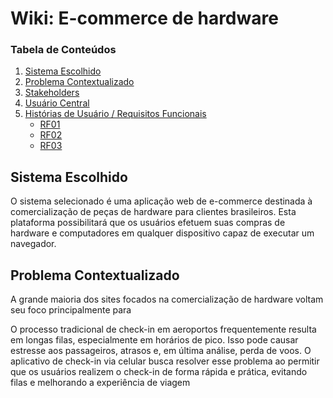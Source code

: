 # Wiki: E-commerce de hardware

### Tabela de Conteúdos
1. [Sistema Escolhido](#sistema-escolhido)
2. [Problema Contextualizado](#problema-contextualizado)
3. [Stakeholders](#stakeholders)
4. [Usuário Central](#usuario-central)
5. [Histórias de Usuário / Requisitos Funcionais](#historias-de-usuario--requisitos-funcionais)
   - [RF01](#historia-de-usuario-1)
   - [RF02](#historia-de-usuario-2)
   - [RF03](#historia-de-usuario-3)

## Sistema Escolhido
O sistema selecionado é uma aplicação web de e-commerce destinada à comercialização de peças de hardware para clientes brasileiros. Esta plataforma possibilitará que os usuários efetuem suas compras de hardware e computadores em qualquer dispositivo capaz de executar um navegador.

## Problema Contextualizado
A grande maioria dos sites focados na comercialização de hardware voltam seu foco principalmente para 

O processo tradicional de check-in em aeroportos frequentemente resulta em longas filas, especialmente em horários de pico. Isso pode causar
estresse aos passageiros, atrasos e, em última análise, perda de voos. O aplicativo de check-in via celular busca resolver esse problema ao permitir que
os usuários realizem o check-in de forma rápida e prática, evitando filas e melhorando a experiência de viagem